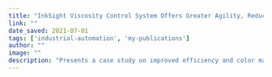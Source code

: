 ```yaml
---
title: "InkSight Viscosity Control System Offers Greater Agility, Reduced Setup Times & Color Consistency | FTA"
link: ""
date_saved: 2021-07-01
tags: ['industrial-automation', 'my-publications']
author: ""
image: ""
description: "Presents a case study on improved efficiency and color management with the InkSight Viscosity Control System."
---
```

